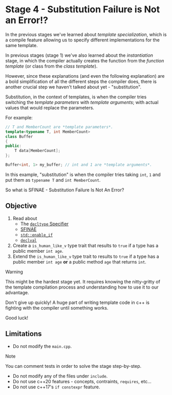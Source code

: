 # Stage 4 - Substitution Failure is Not an Error!?

In the previous stages we've learned about *template specialization*, which is a compile feature allowing us to specify different implementations for the same template.

In previous stages (stage 1) we've also learned about the *instantiation* stage, in which the compiler actually creates the function from the *function template* (or class from the *class template*).

However, since these explanations (and even the following explanation) are a bold simplification of all the different steps the compiler does, there is another crucial step we haven't talked about yet - "substitution".

Substitution, in the context of templates, is when the compiler tries switching the *template parameters* with *template arguments*; with actual values that would replace the parameters.

For example:

```c++
// T and MemberCount are *template parameters*.
template<typename T, int MemberCount>
class Buffer
{
public:
    T data[MemberCount];
};

Buffer<int, 1> my_buffer; // int and 1 are *template arguments*.
```

In this example, "substitution" is when the compiler tries taking `int`, `1` and put them as `typename T` and `int MemberCount`.

So what is SFINAE - Substitution Failure Is Not An Error?

## Objective

1. Read about
    - The [`decltype` Specifier](https://en.cppreference.com/w/cpp/language/decltype.html)
    - [SFINAE](https://en.cppreference.com/w/cpp/language/sfinae.html)
    - [`std::enable_if`](https://en.cppreference.com/w/cpp/types/enable_if.html)
    - [`declval`](https://en.cppreference.com/w/cpp/utility/declval.html)
2. Create a `is_human_like_v` type trait that results to `true` if a type has a public member `int age`.
3. Extend the `is_human_like_v` type trait to results to `true` if a type has a public member `int age` **or** a public method `age` that returns `int`.

> [!WARNING]
> This might be the hardest stage yet. It requires knowing the nitty-gritty of the template compilation process and understanding how to use it to our advantage. 
> 
> Don't give up quickly! A huge part of writing template code in c++ is fighting with the compiler until something works.
>
> Good luck!


## Limitations

- Do not modify the `main.cpp`.

> [!NOTE]
> You can comment tests in order to solve the stage step-by-step.

- Do not modify any of the files under `include`.
- Do not use c++20 features - concepts, contraints, `requires`, etc...
- Do not use c++17's `if constexpr` feature.
